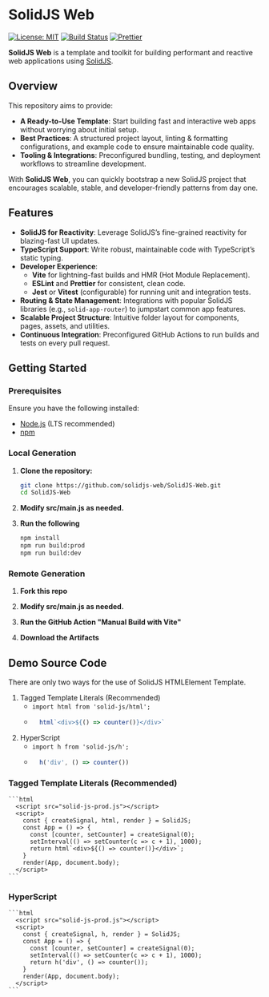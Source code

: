 # SolidJS Web

[![License: MIT](https://img.shields.io/badge/License-MIT-blue.svg)](LICENSE)
[![Build Status](https://img.shields.io/github/actions/workflow/status/solidjs-web/SolidJS-Web/build.yml?branch=main)](https://github.com/solidjs-web/SolidJS-Web/actions)
[![Prettier](https://img.shields.io/badge/code_style-prettier-ff69b4.svg)](https://prettier.io/)

**SolidJS Web** is a template and toolkit for building performant and reactive web applications using [SolidJS](https://www.solidjs.com/).

## Overview

This repository aims to provide:

- **A Ready-to-Use Template**: Start building fast and interactive web apps without worrying about initial setup.
- **Best Practices**: A structured project layout, linting & formatting configurations, and example code to ensure maintainable code quality.
- **Tooling & Integrations**: Preconfigured bundling, testing, and deployment workflows to streamline development.
  
With **SolidJS Web**, you can quickly bootstrap a new SolidJS project that encourages scalable, stable, and developer-friendly patterns from day one.

## Features

- **SolidJS for Reactivity**: Leverage SolidJS’s fine-grained reactivity for blazing-fast UI updates.
- **TypeScript Support**: Write robust, maintainable code with TypeScript’s static typing.
- **Developer Experience**:
  - **Vite** for lightning-fast builds and HMR (Hot Module Replacement).
  - **ESLint** and **Prettier** for consistent, clean code.
  - **Jest** or **Vitest** (configurable) for running unit and integration tests.
- **Routing & State Management**: Integrations with popular SolidJS libraries (e.g., `solid-app-router`) to jumpstart common app features.
- **Scalable Project Structure**: Intuitive folder layout for components, pages, assets, and utilities.
- **Continuous Integration**: Preconfigured GitHub Actions to run builds and tests on every pull request.

## Getting Started

### Prerequisites

Ensure you have the following installed:

- [Node.js](https://nodejs.org/) (LTS recommended)
- [npm](https://www.npmjs.com/)

### Local Generation

1. **Clone the repository:**
   ```bash
   git clone https://github.com/solidjs-web/SolidJS-Web.git
   cd SolidJS-Web
   ```  

2. **Modify src/main.js as needed.**

3. **Run the following**
   ```bash
   npm install
   npm run build:prod
   npm run build:dev
   ```

### Remote Generation

 1. **Fork this repo**
 
 2. **Modify src/main.js as needed.**
 
 3. **Run the GitHub Action "Manual Build with Vite"**

 4. **Download the Artifacts**


 ## Demo Source Code

 There are only two ways for the use of SolidJS HTMLElement Template.
 1. Tagged Template Literals (Recommended)
    - `import html from 'solid-js/html';`
    - ```js
        html`<div>${() => counter()}</div>`
      ```
 2. HyperScript
    - `import h from 'solid-js/h';`
    - ```js
        h('div', () => counter())
      ```

 ### Tagged Template Literals (Recommended)

    ```html
      <script src="solid-js-prod.js"></script>
      <script>
        const { createSignal, html, render } = SolidJS;
        const App = () => {
          const [counter, setCounter] = createSignal(0);
          setInterval(() => setCounter(c => c + 1), 1000);
          return html`<div>${() => counter()}</div>`;
        }
        render(App, document.body);
      </script>
    ```


 ### HyperScript

    ```html
      <script src="solid-js-prod.js"></script>
      <script>
        const { createSignal, h, render } = SolidJS;
        const App = () => {
          const [counter, setCounter] = createSignal(0);
          setInterval(() => setCounter(c => c + 1), 1000);
          return h('div', () => counter());
        }
        render(App, document.body);
      </script>
    ```